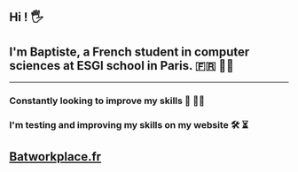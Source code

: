 ## Hi ! 🖐️ 
## I'm Baptiste, a French student in computer sciences at ESGI school in Paris. 🇫🇷 👨‍🎓

---  
### Constantly looking to improve my skills 🎨 🏋️‍♂️ 
### I'm testing and improving my skills on my website  🛠️ ⏳                                                         
## [Batworkplace.fr]( https://batworkplace.fr/ ) 
                                                              
